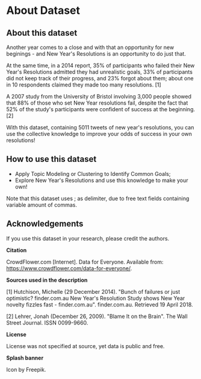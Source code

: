 # About Dataset
## About this dataset

Another year comes to a close and with that an opportunity for new beginings - and New Year's Resolutions is an opportunity to do just that.

At the same time, in a 2014 report, 35% of participants who failed their New Year's Resolutions admitted they had unrealistic goals, 33% of participants did not keep track of their progress, and 23% forgot about them; about one in 10 respondents claimed they made too many resolutions. [1]

A 2007 study from the University of Bristol involving 3,000 people showed that 88% of those who set New Year resolutions fail, despite the fact that 52% of the study's participants were confident of success at the beginning. [2]

With this dataset, containing 5011 tweets of new year's resolutions, you can use the collective knowledge to improve your odds of success in your own resolutions!

## How to use this dataset
* Apply Topic Modeling or Clustering to Identify Common Goals;
* Explore New Year's Resolutions and use this knowledge to make your own!

Note that this dataset uses ; as delimiter, due to free text fields containing variable amount of commas.

## Acknowledgements
If you use this dataset in your research, please credit the authors.


**Citation**

CrowdFlower.com [Internet]. Data for Everyone. Available from: https://www.crowdflower.com/data-for-everyone/.

**Sources used in the description**

[1] Hutchison, Michelle (29 December 2014). "Bunch of failures or just optimistic? finder.com.au New Year's Resolution Study shows New Year novelty fizzles fast - finder.com.au". finder.com.au. Retrieved 19 April 2018.

[2] Lehrer, Jonah (December 26, 2009). "Blame It on the Brain". The Wall Street Journal. ISSN 0099-9660.

**License**

License was not specified at source, yet data is public and free.

**Splash banner**

Icon by Freepik.